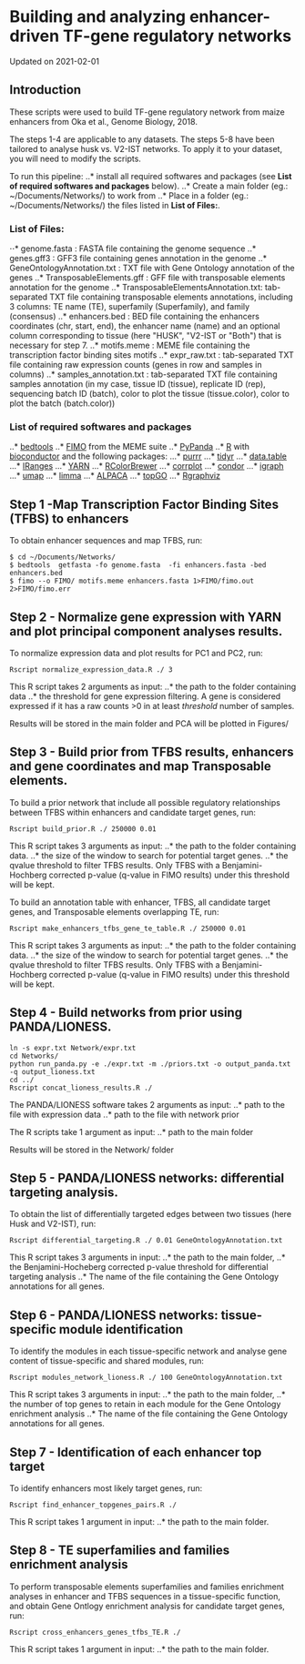 # Building and analyzing enhancer-driven TF-gene regulatory networks
Updated on 2021-02-01

## Introduction
These scripts were used to build TF-gene regulatory network from maize enhancers from Oka et al., Genome Biology, 2018.

The steps 1-4 are applicable to any datasets. The steps 5-8 have been
tailored to analyse husk vs. V2-IST networks. To apply it to your
dataset, you will need to modify the scripts.

To run this pipeline:
..* install all required softwares and packages (see
**List of required softwares and packages** below).
..* Create a main folder (eg.: ~/Documents/Networks/) to work from
..* Place in a folder (eg.: ~/Documents/Networks/) the files listed in
**List of Files:**.



### List of Files:
⋅⋅* genome.fasta : FASTA file containing the genome sequence
..* genes.gff3 : GFF3 file containing genes annotation in the genome
..* GeneOntologyAnnotation.txt : TXT file with Gene Ontology annotation of the genes
..* TransposableElements.gff : GFF file with transposable elements annotation for the genome
..* TransposableElementsAnnotation.txt:  tab-separated TXT file containing transposable elements annotations, including 3 columns: TE name (TE), superfamily (Superfamily), and family (consensus)
..* enhancers.bed : BED file containing the enhancers coordinates (chr, start, end), the enhancer name (name) and an optional column corresponding to tissue (here "HUSK", "V2-IST or "Both") that is necessary for step 7.
..* motifs.meme : MEME file containing the transcription factor binding sites motifs
..* expr\_raw.txt : tab-separated TXT file containing raw expression counts (genes in row and samples in columns)
..* samples\_annotation.txt :  tab-separated TXT file containing samples annotation (in my case, tissue ID (tissue), replicate ID (rep), sequencing batch ID (batch), color to plot the tissue (tissue.color), color to plot the batch (batch.color))

### List of required softwares and packages
..* [bedtools](https://bedtools.readthedocs.io/en/latest/)
..* [FIMO](http://gensoft.pasteur.fr/docs/meme/5.0.4/fimo.html) from the MEME suite
..* [PyPanda](https://github.com/aless80/pypanda)
..* [R](https://cran.r-project.org/) with [bioconductor](https://www.bioconductor.org/) and the following packages:
...* [purrr](https://cran.r-project.org/web/packages/purrr/index.html)
...* [tidyr](https://cran.r-project.org/web/packages/tidyr/index.html)
...* [data.table](https://cran.r-project.org/web/packages/data.table/index.html)
...* [IRanges](https://bioconductor.org/packages/release/bioc/html/IRanges.html)
...* [YARN](https://bioconductor.org/packages/release/bioc/html/yarn.html)
...* [RColorBrewer](https://cran.r-project.org/web/packages/RColorBrewer/index.html)
...* [corrplot](https://cran.r-project.org/web/packages/corrplot/index.html)
...* [condor](https://rdrr.io/github/jplatig/condor/)
...* [igraph](https://igraph.org/r/)
...* [umap](https://cran.r-project.org/web/packages/umap/index.html)
...* [limma](https://bioconductor.org/packages/release/bioc/html/limma.html)
...* [ALPACA](https://github.com/meghapadi/ALPACA/blob/master/DESCRIPTION)
...* [topGO](https://bioconductor.org/packages/release/bioc/html/topGO.html)
...* [Rgraphviz](https://bioconductor.org/packages/release/bioc/html/Rgraphviz.html)

## Step 1 -Map Transcription Factor Binding Sites (TFBS) to enhancers
To obtain enhancer sequences and map TFBS, run:

```
$ cd ~/Documents/Networks/
$ bedtools  getfasta -fo genome.fasta  -fi enhancers.fasta -bed enhancers.bed
$ fimo --o FIMO/ motifs.meme enhancers.fasta 1>FIMO/fimo.out 2>FIMO/fimo.err
```

## Step 2 - Normalize gene expression with YARN and plot principal component analyses results.
To normalize expression data and plot results for PC1 and PC2, run:
```
Rscript normalize_expression_data.R ./ 3
```
This R script takes 2 arguments as input:
..* the path to the folder containing data
..* the threshold for gene expression filtering. A gene is considered expressed if it has a raw counts >0 in at least *threshold* number of samples.

Results will be stored in the main folder and PCA will be plotted in Figures/

## Step 3 - Build prior from TFBS results, enhancers and gene coordinates and map Transposable elements.
To build a prior network that include all possible regulatory
relationships between TFBS within enhancers and candidate target
genes, run:
```
Rscript build_prior.R ./ 250000 0.01
```
This R script takes 3 arguments as input:
..* the path to the folder containing data.
..* the size of the window to search for potential target genes.
..* the qvalue threshold to filter TFBS results. Only TFBS with a Benjamini-Hochberg corrected p-value (q-value in FIMO results) under this threshold will be kept.

To build an annotation table with enhancer, TFBS, all candidate target
genes, and Transposable elements overlapping TE, run:
```
Rscript make_enhancers_tfbs_gene_te_table.R ./ 250000 0.01
```
This R script takes 3 arguments as input:
..* the path to the folder containing data.
..* the size of the window to search for potential target genes.
..* the qvalue threshold to filter TFBS results. Only TFBS with a Benjamini-Hochberg corrected p-value (q-value in FIMO results) under this threshold will be kept.

## Step 4 - Build networks from prior using PANDA/LIONESS.
```
ln -s expr.txt Network/expr.txt
cd Networks/
python run_panda.py -e ./expr.txt -m ./priors.txt -o output_panda.txt -q output_lioness.txt
cd ../
Rscript concat_lioness_results.R ./ 
```
The PANDA/LIONESS software takes 2 arguments as input:
..* path to the file with expression data
..* path to the file with network prior

The R scripts take 1 argument as input:
..* path to the main folder

Results will be stored in the Network/ folder

## Step 5 - PANDA/LIONESS networks: differential targeting analysis.
To obtain the list of differentially targeted edges between two
tissues (here Husk and V2-IST), run:
```
Rscript differential_targeting.R ./ 0.01 GeneOntologyAnnotation.txt
```
This R script takes 3 arguments in input:
..* the path to the main folder,
..* the Benjamini-Hocheberg corrected p-value threshold for differential targeting analysis
..* The name of the file containing the Gene Ontology annotations for
all genes.

## Step 6 - PANDA/LIONESS networks: tissue-specific module identification 
To identify the modules in each tissue-specific network and analyse
gene content of tissue-specific and shared modules, run:
``` 
Rscript modules_network_lioness.R ./ 100 GeneOntologyAnnotation.txt
```

This R script takes 3 arguments in input:
..* the path to the main folder,
..* the number of top genes to retain in each module for the Gene
Ontology enrichment analysis
..* The name of the file containing the Gene Ontology annotations for
all genes.

## Step 7 - Identification of each enhancer top target

To identify enhancers most likely target genes, run:
``` 
Rscript find_enhancer_topgenes_pairs.R ./
```

This R script takes 1 argument in input:
..* the path to the main folder.


## Step 8 - TE superfamilies and families enrichment analysis
To perform transposable elements superfamilies and families enrichment
analyses in enhancer and TFBS sequences in a tissue-specific function,
and obtain Gene Ontlogy enrichment analysis for candidate target genes, run:
``` 
Rscript cross_enhancers_genes_tfbs_TE.R ./
```

This R script takes 1 argument in input:
..* the path to the main folder.

